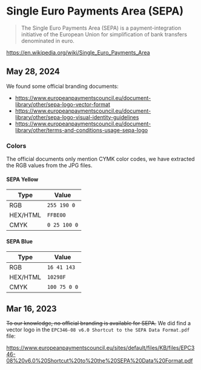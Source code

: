 # Single Euro Payments Area (SEPA)

> The Single Euro Payments Area (SEPA) is a payment-integration initiative of the European Union for simplification of bank transfers denominated in euro. 

https://en.wikipedia.org/wiki/Single_Euro_Payments_Area

## May 28, 2024

We found some official branding documents:

- https://www.europeanpaymentscouncil.eu/document-library/other/sepa-logo-vector-format
- https://www.europeanpaymentscouncil.eu/document-library/other/sepa-logo-visual-identity-guidelines
- https://www.europeanpaymentscouncil.eu/document-library/other/terms-and-conditions-usage-sepa-logo

### Colors

The official documents only mention CYMK color codes, we have extracted the RGB values from the JPG files.

#### SEPA Yellow

| Type | Value |
| ---- | ----- |
| RGB | `255 190 0` |
| HEX/HTML | `FFBE00` |
| CMYK | `0 25 100 0` |

#### SEPA Blue

| Type | Value |
| ---- | ----- |
| RGB | `16 41 143` |
| HEX/HTML | `10298F` |
| CMYK | `100 75 0 0` |

## Mar 16, 2023

~~To our knowledge, no official branding is available for SEPA.~~ We did find a vector logo in the `EPC346-08 v6.0 Shortcut to the SEPA Data Format.pdf` file:

https://www.europeanpaymentscouncil.eu/sites/default/files/KB/files/EPC346-08%20v6.0%20Shortcut%20to%20the%20SEPA%20Data%20Format.pdf

